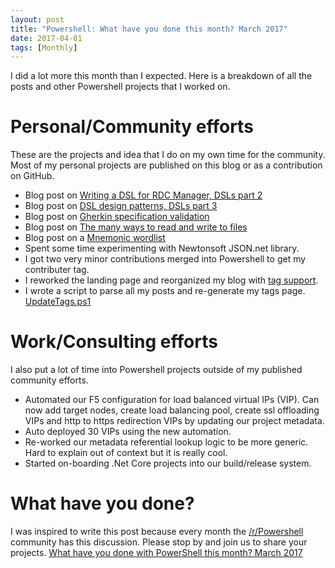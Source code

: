 ```yaml
---
layout: post
title: "Powershell: What have you done this month? March 2017"
date: 2017-04-01
tags: [Monthly]
---
```


I did a lot more this month than I expected. Here is a breakdown of all the posts and other Powershell projects that I worked on.

# Personal/Community efforts

These are the projects and idea that I do on my own time for the community. Most of my personal projects are published on this blog or as a contribution on GitHub.<!--more-->

* Blog post on [Writing a DSL for RDC Manager, DSLs part 2](https://kevinmarquette.github.io/2017-03-04-Powershell-DSL-example-RDCMan/?utm_source=blog&utm_medium=blog&utm_content=monthly)
* Blog post on [DSL design patterns, DSLs part 3](https://kevinmarquette.github.io/2017-03-13-Powershell-DSL-design-patterns/?utm_source=blog&utm_medium=blog&utm_content=monthly)
* Blog post on [Gherkin specification validation](https://kevinmarquette.github.io/2017-03-17-Powershell-Gherkin-specification-validation/?utm_source=blog&utm_medium=blog&utm_content=monthly)
* Blog post on [The many ways to read and write to files](https://kevinmarquette.github.io/2017-03-18-Powershell-reading-and-saving-data-to-files/?utm_source=blog&utm_medium=blog&utm_content=monthly)
* Blog post on a [Mnemonic wordlist](https://kevinmarquette.github.io/2017-03-25-mnemonic-wordlist/?utm_source=blog&utm_medium=blog&utm_content=monthly)
* Spent some time experimenting with Newtonsoft JSON.net library.
* I got two very minor contributions merged into Powershell to get my contributer tag.
* I reworked the landing page and reorganized my blog with [tag support](https://kevinmarquette.github.io/tags/#DSL).
* I wrote a script to parse all my posts and re-generate my tags page. [UpdateTags.ps1](https://github.com/KevinMarquette/kevinmarquette.github.io/blob/master/UpdateTags.ps1)

# Work/Consulting efforts

I also put a lot of time into Powershell projects outside of my published community efforts.

* Automated our F5 configuration for load balanced virtual IPs (VIP). Can now add target nodes, create load balancing pool, create ssl offloading VIPs and http to https redirection VIPs by updating our project metadata.
* Auto deployed 30 VIPs using the new automation.
* Re-worked our metadata referential lookup logic to be more generic. Hard to explain out of context but it is really cool.
* Started on-boarding .Net Core projects into our build/release system.

# What have you done?

I was inspired to write this post because every month the [/r/Powershell](https://www.reddit.com/r/PowerShell) community has this discussion. Please stop by and join us to share your projects. [What have you done with PowerShell this month? March 2017](https://www.reddit.com/r/PowerShell/comments/62tuch/what_have_you_done_with_powershell_this_month/)
